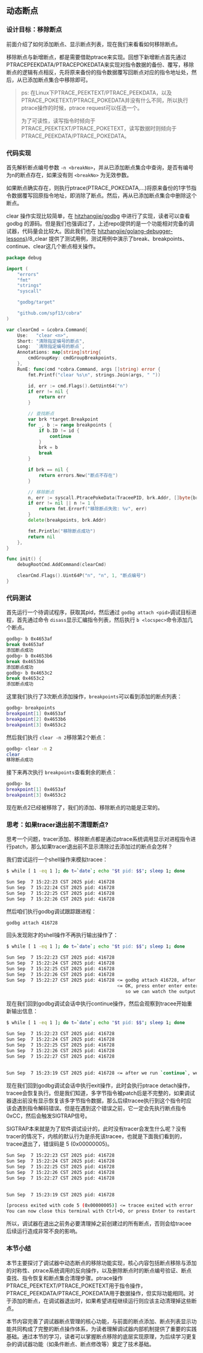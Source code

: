 ## 动态断点

### 设计目标：移除断点

前面介绍了如何添加断点、显示断点列表，现在我们来看看如何移除断点。

移除断点与新增断点，都是需要借助ptrace来实现。回想下新增断点首先通过PTRACEPEEKDATA/PTRACEPOKEDATA来实现对指令数据的备份、覆写，移除断点的逻辑有点相反，先将原来备份的指令数据覆写回断点对应的指令地址处，然后，从已添加断点集合中移除即可。

> ps: 在Linux下PTRACE_PEEKTEXT/PTRACE_PEEKDATA，以及PTRACE_POKETEXT/PTRACE_POKEDATA并没有什么不同，所以执行ptrace操作的时候，ptrace request可以任选一个。
>
> 为了可读性，读写指令时倾向于PTRACE_PEEKTEXT/PTRACE_POKETEXT，读写数据时则倾向于PTRACE_PEEKDATA/PTRACE_POKEDATA。

### 代码实现

首先解析断点编号参数 `-n <breakNo>`，并从已添加断点集合中查询，是否有编号为n的断点存在，如果没有则 `<breakNo>` 为无效参数。

如果断点确实存在，则执行ptrace(PTRACE_POKEDATA,...)将原来备份的1字节指令数据覆写回原指令地址，即消除了断点。然后，再从已添加断点集合中删除这个断点。

clear 操作实现比较简单，在 [hitzhangjie/godbg](https://github.com/hitzhangjie/godbg) 中进行了实现，读者可以查看 godbg 的源码。但是我们也强调过了，上述repo提供的是一个功能相对完备的调试器，代码量会比较大。因此我们也在 [hitzhangjie/golang-debugger-lessons](https://github.com/hitzhangjie/golang-debugger-lessons))/8_clear 提供了测试用例，测试用例中演示了break、breakpoints、continue、clear这几个断点相关操作。

```go
package debug

import (
    "errors"
    "fmt"
    "strings"
    "syscall"

    "godbg/target"

    "github.com/spf13/cobra"
)

var clearCmd = &cobra.Command{
    Use:   "clear <n>",
    Short: "清除指定编号的断点",
    Long:  `清除指定编号的断点`,
    Annotations: map[string]string{
        cmdGroupKey: cmdGroupBreakpoints,
    },
    RunE: func(cmd *cobra.Command, args []string) error {
        fmt.Printf("clear %s\n", strings.Join(args, " "))

        id, err := cmd.Flags().GetUint64("n")
        if err != nil {
            return err
        }

        // 查找断点
        var brk *target.Breakpoint
        for _, b := range breakpoints {
            if b.ID != id {
                continue
            }
            brk = b
            break
        }

        if brk == nil {
            return errors.New("断点不存在")
        }

        // 移除断点
        n, err := syscall.PtracePokeData(TraceePID, brk.Addr, []byte{brk.Orig})
        if err != nil || n != 1 {
            return fmt.Errorf("移除断点失败: %v", err)
        }
        delete(breakpoints, brk.Addr)

        fmt.Println("移除断点成功")
        return nil
    },
}

func init() {
    debugRootCmd.AddCommand(clearCmd)

    clearCmd.Flags().Uint64P("n", "n", 1, "断点编号")
}
```

### 代码测试

首先运行一个待调试程序，获取其pid，然后通过 `godbg attach <pid>`调试目标进程，首先通过命令 `disass`显示汇编指令列表，然后执行 `b <locspec>`命令添加几个断点。

```bash
godbg> b 0x4653af
break 0x4653af
添加断点成功
godbg> b 0x4653b6
break 0x4653b6
添加断点成功
godbg> b 0x4653c2
break 0x4653c2
添加断点成功
```

这里我们执行了3次断点添加操作，`breakpoints`可以看到添加的断点列表：

```bash
godbg> breakpoints
breakpoint[1] 0x4653af 
breakpoint[2] 0x4653b6 
breakpoint[3] 0x4653c2 
```

然后我们执行 `clear -n 2`移除第2个断点：

```bash
godbg> clear -n 2
clear 
移除断点成功
```

接下来再次执行 `breakpoints`查看剩余的断点：

```bash
godbg> bs
breakpoint[1] 0x4653af 
breakpoint[3] 0x4653c2
```

现在断点2已经被移除了，我们的添加、移除断点的功能是正常的。

### 思考：如果tracer退出前不清理断点?

思考一个问题，tracer添加、移除断点都是通过ptrace系统调用显示对进程指令进行patch，那么如果tracer退出前不显示清除过去添加过的断点会怎样？

我们尝试运行一个shell操作来模拟tracee：

```bash
$ while [ 1 -eq 1 ]; do t=`date`; echo "$t pid: $$"; sleep 1; done

Sun Sep  7 15:22:23 CST 2025 pid: 416728
Sun Sep  7 15:22:24 CST 2025 pid: 416728
Sun Sep  7 15:22:25 CST 2025 pid: 416728
Sun Sep  7 15:22:26 CST 2025 pid: 416728
```

然后咱们执行godbg调试跟踪跟进程：

```bash
godbg attach 416728
```

回头发现刚才的shell操作不再执行输出操作了：

```bash
$ while [ 1 -eq 1 ]; do t=`date`; echo "$t pid: $$"; sleep 1; done

Sun Sep  7 15:22:23 CST 2025 pid: 416728
Sun Sep  7 15:22:24 CST 2025 pid: 416728
Sun Sep  7 15:22:25 CST 2025 pid: 416728
Sun Sep  7 15:22:26 CST 2025 pid: 416728
Sun Sep  7 15:22:27 CST 2025 pid: 416728 <= godbg attach 416728, after traced, tracee paused
                                         <= OK, press enter enter enter to create some space here,
                                            so we can watch the output again when we run `continue`.

```


现在我们回到godbg调试会话中执行continue操作，然后会观察到tracee开始重新输出信息：

```bash
$ while [ 1 -eq 1 ]; do t=`date`; echo "$t pid: $$"; sleep 1; done

Sun Sep  7 15:22:23 CST 2025 pid: 416728
Sun Sep  7 15:22:24 CST 2025 pid: 416728
Sun Sep  7 15:22:25 CST 2025 pid: 416728
Sun Sep  7 15:22:26 CST 2025 pid: 416728
Sun Sep  7 15:22:27 CST 2025 pid: 416728
                                        
                                        
Sun Sep  7 15:23:19 CST 2025 pid: 416728 <= after we run `continue`, we see the output again.
```

现在我们回到godbg调试会话中执行exit操作，此时会执行ptrace detach操作，tracee会恢复执行。但是我们知道，多字节指令被patch后是不完整的，如果调试器退出前没有显示恢复该多字节指令数据，那么后续tracee执行到这个指令时应该会遇到指令解码错误。但是在遇到这个错误之前，它一定会先执行断点指令0xCC，然后会触发SIGTRAP信号。

SIGTRAP本来就是为了软件调试设计的，此时没有tracer会发生什么呢？没有tracer的情况下，内核的默认行为是杀死该tracee，也就是下面我们看到的，tracee退出了，错误码是 5 (0x00000005)。

```bash
Sun Sep  7 15:22:23 CST 2025 pid: 416728
Sun Sep  7 15:22:24 CST 2025 pid: 416728
Sun Sep  7 15:22:25 CST 2025 pid: 416728
Sun Sep  7 15:22:26 CST 2025 pid: 416728
Sun Sep  7 15:22:27 CST 2025 pid: 416728 
                                         

Sun Sep  7 15:23:19 CST 2025 pid: 416728

[process exited with code 5 (0x00000005)] <= tracee exited with error
You can now close this terminal with Ctrl+D, or press Enter to restart.
```

所以，调试器在退出之前务必要清理掉之前创建过的所有断点，否则会给tracee后续运行造成非常不良的影响。

### 本节小结

本节主要探讨了调试器中动态断点的移除功能实现，核心内容包括断点移除与添加的对称性、ptrace系统调用的反向操作，以及删除断点时的断点编号验证、断点查找、指令恢复和断点集合清理步骤。ptrace操作PTRACE_PEEKTEXT/PTRACE_POKETEXT用于指令操作，PTRACE_PEEKDATA/PTRACE_POKEDATA用于数据操作，但实际功能相同。对于添加的断点，在调试器退出时，如果希望进程继续运行则应该主动清理掉这些断点。

本节内容完善了调试器断点管理的核心功能，与前面的断点添加、断点列表显示功能共同构成了完整的断点操作体系，为读者理解调试器内部机制提供了重要的实践基础。通过本节的学习，读者可以掌握断点移除的底层实现原理，为后续学习更复杂的调试器功能（如条件断点、断点修改等）奠定了技术基础。

